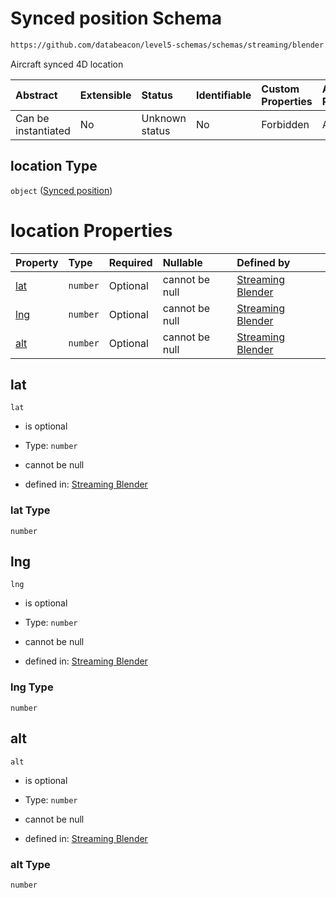 # Synced position Schema

```txt
https://github.com/databeacon/level5-schemas/schemas/streaming/blender.schema.json#/properties/flights/properties/synced/properties/location
```

Aircraft synced 4D location

| Abstract            | Extensible | Status         | Identifiable | Custom Properties | Additional Properties | Access Restrictions | Defined In                                                                              |
| :------------------ | :--------- | :------------- | :----------- | :---------------- | :-------------------- | :------------------ | :-------------------------------------------------------------------------------------- |
| Can be instantiated | No         | Unknown status | No           | Forbidden         | Allowed               | none                | [blender.schema.json\*](../../out/streaming/blender.schema.json "open original schema") |

## location Type

`object` ([Synced position](blender-properties-flight-properties-synced-flight-properties-synced-position.md))

# location Properties

| Property    | Type     | Required | Nullable       | Defined by                                                                                                                                                                                                                                                                         |
| :---------- | :------- | :------- | :------------- | :--------------------------------------------------------------------------------------------------------------------------------------------------------------------------------------------------------------------------------------------------------------------------------- |
| [lat](#lat) | `number` | Optional | cannot be null | [Streaming Blender](blender-properties-flight-properties-synced-flight-properties-synced-position-properties-lat.md "https://github.com/databeacon/level5-schemas/schemas/streaming/blender.schema.json#/properties/flights/properties/synced/properties/location/properties/lat") |
| [lng](#lng) | `number` | Optional | cannot be null | [Streaming Blender](blender-properties-flight-properties-synced-flight-properties-synced-position-properties-lng.md "https://github.com/databeacon/level5-schemas/schemas/streaming/blender.schema.json#/properties/flights/properties/synced/properties/location/properties/lng") |
| [alt](#alt) | `number` | Optional | cannot be null | [Streaming Blender](blender-properties-flight-properties-synced-flight-properties-synced-position-properties-alt.md "https://github.com/databeacon/level5-schemas/schemas/streaming/blender.schema.json#/properties/flights/properties/synced/properties/location/properties/alt") |

## lat



`lat`

*   is optional

*   Type: `number`

*   cannot be null

*   defined in: [Streaming Blender](blender-properties-flight-properties-synced-flight-properties-synced-position-properties-lat.md "https://github.com/databeacon/level5-schemas/schemas/streaming/blender.schema.json#/properties/flights/properties/synced/properties/location/properties/lat")

### lat Type

`number`

## lng



`lng`

*   is optional

*   Type: `number`

*   cannot be null

*   defined in: [Streaming Blender](blender-properties-flight-properties-synced-flight-properties-synced-position-properties-lng.md "https://github.com/databeacon/level5-schemas/schemas/streaming/blender.schema.json#/properties/flights/properties/synced/properties/location/properties/lng")

### lng Type

`number`

## alt



`alt`

*   is optional

*   Type: `number`

*   cannot be null

*   defined in: [Streaming Blender](blender-properties-flight-properties-synced-flight-properties-synced-position-properties-alt.md "https://github.com/databeacon/level5-schemas/schemas/streaming/blender.schema.json#/properties/flights/properties/synced/properties/location/properties/alt")

### alt Type

`number`
